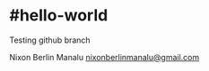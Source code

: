 #hello-world
===================================================
Testing github branch

Nixon Berlin Manalu
nixonberlinmanalu@gmail.com
